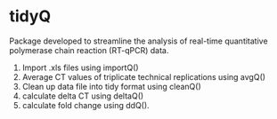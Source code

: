 # tidyQ

Package developed to streamline the analysis of real-time quantitative polymerase chain reaction (RT-qPCR) data. 

1. Import .xls files using importQ()
2. Average CT values of triplicate technical replications using avgQ()
3. Clean up data file into tidy format using cleanQ()
4. calculate delta CT using deltaQ()
5. calculate fold change using ddQ(). 
